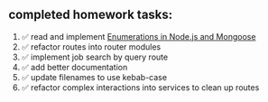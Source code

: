 ## completed homework tasks:
1. :white_check_mark: read and implement [Enumerations in Node.js and Mongoose](https://rclayton.silvrback.com/export-enumerations-as-static-mongoose-properties)
2. :white_check_mark: refactor routes into router modules
3. :white_check_mark: implement job search by query route
4. :white_check_mark: add better documentation
5. :white_check_mark: update filenames to use kebab-case
6. :white_check_mark: refactor complex interactions into services to clean up routes
